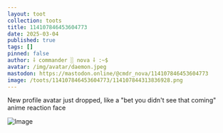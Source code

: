```yaml
---
layout: toot
collection: toots
title: 114107846453604773
date: 2025-03-04
published: true
tags: []
pinned: false
author: ⸸ commander ░ nova ⸸ :~$
avatar: /img/avatar/daemon.jpeg
mastodon: https://mastodon.online/@cmdr_nova/114107846453604773
image: /toots/114107846453604773/114107844313836928.png
---
```


New profile avatar just dropped, like a "bet you didn't see that coming" anime reaction face

<img src="/toots/114107846453604773/114107844313836928.png" alt="Image">
